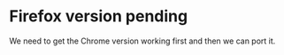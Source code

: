 # Firefox version pending

We need to get the Chrome version working first and then we can port it.
